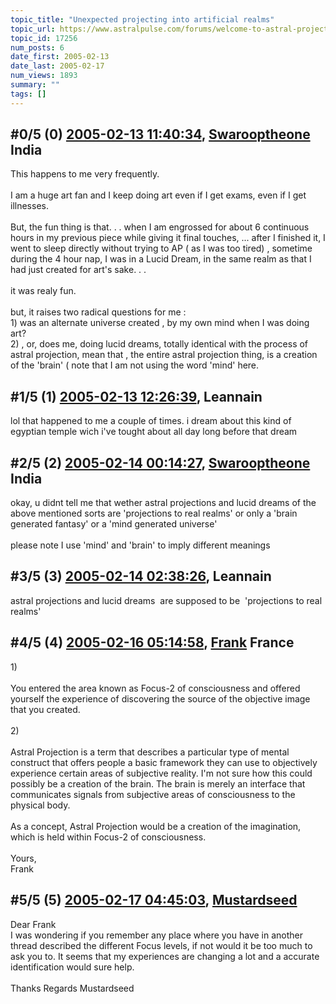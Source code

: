 ```yaml
---
topic_title: "Unexpected projecting into artificial realms"
topic_url: https://www.astralpulse.com/forums/welcome-to-astral-projection-experiences!/unexpected-projecting-into-artificial-realms
topic_id: 17256
num_posts: 6
date_first: 2005-02-13
date_last: 2005-02-17
num_views: 1893
summary: ""
tags: []
---
```


## \#0/5 (0) [2005-02-13 11:40:34](https://www.astralpulse.com/forums/index.php?msg=148855), [Swarooptheone](https://www.astralpulse.com/forums/profile/?u=8185) India ##
<section>
This happens to me very frequently.
<br>
<br>
I am a huge art fan and I keep doing art even if I get exams, even if I get illnesses.
<br>
<br>
But, the fun thing is that. . . when I am engrossed for about 6 continuous hours in my previous piece while giving it final touches, ... after I finished it, I went to sleep directly without trying to AP ( as I was too tired) , sometime during the 4 hour nap, I was in a Lucid Dream, in the same realm as that I had just created for art's sake. . .
<br>
<br>
it was realy fun.
<br>
<br>
but, it raises two radical questions for me :
<br>
1) was an alternate universe created , by my own mind when I was doing art?
<br>
2) , or, does me, doing lucid dreams, totally identical with the process of astral projection, mean that , the entire astral projection thing, is a creation of the 'brain' ( note that I am not using the word 'mind' here.
</section>

## \#1/5 (1) [2005-02-13 12:26:39](https://www.astralpulse.com/forums/index.php?msg=148860), Leannain  ##
<section>
lol that happened to me a couple of times. i dream about this kind of egyptian temple wich i've tought about all day long before that dream
</section>

## \#2/5 (2) [2005-02-14 00:14:27](https://www.astralpulse.com/forums/index.php?msg=149182), [Swarooptheone](https://www.astralpulse.com/forums/profile/?u=8185) India ##
<section>
okay, u didnt tell me that wether astral projections and lucid dreams of the above mentioned sorts are 'projections to real realms' or only a 'brain generated fantasy' or a 'mind generated universe'
<br>
<br>
please note I use 'mind' and 'brain' to imply different meanings
</section>

## \#3/5 (3) [2005-02-14 02:38:26](https://www.astralpulse.com/forums/index.php?msg=149216), Leannain  ##
<section>
astral projections and lucid dreams  are supposed to be  'projections to real realms'
</section>

## \#4/5 (4) [2005-02-16 05:14:58](https://www.astralpulse.com/forums/index.php?msg=149990), [Frank](https://www.astralpulse.com/forums/profile/?u=359) France ##
<section>
1)
<br>
<br>
You entered the area known as Focus-2 of consciousness and offered yourself the experience of discovering the source of the objective image that you created.
<br>
<br>
2)
<br>
<br>
Astral Projection is a term that describes a particular type of mental construct that offers people a basic framework they can use to objectively experience certain areas of subjective reality. I'm not sure how this could possibly be a creation of the brain. The brain is merely an interface that communicates signals from subjective areas of consciousness to the physical body.
<br>
<br>
As a concept, Astral Projection would be a creation of the imagination, which is held within Focus-2 of consciousness.
<br>
<br>
Yours,
<br>
Frank
</section>

## \#5/5 (5) [2005-02-17 04:45:03](https://www.astralpulse.com/forums/index.php?msg=150229), [Mustardseed](https://www.astralpulse.com/forums/profile/?u=2232)  ##
<section>
Dear Frank
<br>
I was wondering if you remember any place where you have in another thread described the different Focus levels, if not would it be too much to ask you to. It seems that my experiences are changing a lot and a accurate identification would sure help.
<br>
<br>
Thanks Regards Mustardseed
</section>